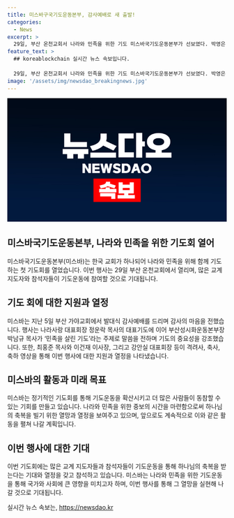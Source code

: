 ```yaml
---
title: 미스바구국기도운동본부, 감사예배로 새 출발!
categories:
  - News
excerpt: >
  29일, 부산 온천교회서 나라와 민족을 위한 기도 미스바국기도운동본부가 선보였다. 박영은 목사를 대표로 하는 미스바는 기독교계 지도자들과 함께 민족을 살리는 기도를 강조했으며, 기도운동을 통해 대한민국에 축복을 빌기로 결의했다. 이에 정기적인 기도회를 통해 미스바는 더 많은 동참자들과 함께 나라와 민족을 위해 중보하는 계획이다.
feature_text: >
  ## koreablockchain 실시간 뉴스 속보입니다.

  29일, 부산 온천교회서 나라와 민족을 위한 기도 미스바국기도운동본부가 선보였다. 박영은 목사를 대표로 하는 미스바는 기독교계 지도자들과 함께 민족을 살리는 기도를 강조했으며, 기도운동을 통해 대한민국에 축복을 빌기로 결의했다. 이에 정기적인 기도회를 통해 미스바는 더 많은 동참자들과 함께 나라와 민족을 위해 중보하는 계획이다.
image: '/assets/img/newsdao_breakingnews.jpg'
---
```


<p><img src="/assets/img/newsdao_breakingnews.jpg" alt="koreablockchain 속보" /></p>

<h2 data-ke-size="size26">미스바국기도운동본부, 나라와 민족을 위한 기도회 열어</h2>

<p data-ke-size="size16">미스바국기도운동본부(미스바)는 한국 교회가 하나되어 나라와 민족을 위해 함께 기도하는 첫 기도회를 열었습니다. 이번 행사는 29일 부산 온천교회에서 열리며, 많은 교계 지도자와 참석자들이 기도운동에 참여할 것으로 기대됩니다.</p>

<h2 data-ke-size="size24">기도 회에 대한 지원과 열정</h2>

<p data-ke-size="size16">미스바는 지난 5일 부산 가야교회에서 발대식 감사예배를 드리며 감사의 마음을 전했습니다. 행사는 나라사랑 대표회장 정운락 목사의 대표기도에 이어 부산성시화운동본부장 박남규 목사가 ‘민족을 살린 기도’라는 주제로 말씀을 전하며 기도의 중요성을 강조했습니다. 또한, 최홍준 목사와 이건재 이사장, 그리고 강안실 대표회장 등이 격려사, 축사, 축하 영상을 통해 이번 행사에 대한 지원과 열정을 나타냈습니다.</p>

<h2 data-ke-size="size24">미스바의 활동과 미래 목표</h2>

<p data-ke-size="size16">미스바는 정기적인 기도회를 통해 기도운동을 확산시키고 더 많은 사람들이 동참할 수 있는 기회를 만들고 있습니다. 나라와 민족을 위한 중보의 시간을 마련함으로써 하나님의 축복을 빌기 위한 열망과 열정을 보여주고 있으며, 앞으로도 계속적으로 이와 같은 활동을 펼쳐 나갈 계획입니다.</p>

<h2 data-ke-size="size24">이번 행사에 대한 기대</h2>

<p data-ke-size="size16">이번 기도회에는 많은 교계 지도자들과 참석자들이 기도운동을 통해 하나님의 축복을 받는다는 기대와 열정을 갖고 참석하고 있습니다. 미스바는 나라와 민족을 위한 기도운동을 통해 국가와 사회에 큰 영향을 미치고자 하며, 이번 행사를 통해 그 열망을 실현해 나갈 것으로 기대됩니다.</p>
실시간 뉴스 속보는, <a href="https://newsdao.kr" rel="dofollow">https://newsdao.kr</a>


